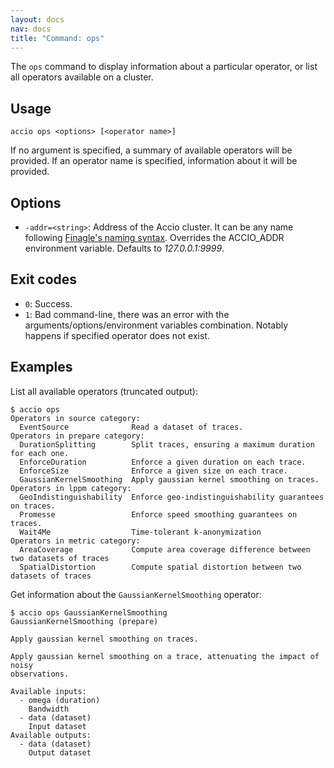 ```yaml
---
layout: docs
nav: docs
title: "Command: ops"
---
```


The `ops` command to display information about a particular operator, or list all operators available on a cluster.

## Usage
```
accio ops <options> [<operator name>]
```

If no argument is specified, a summary of available operators will be provided.
If an operator name is specified, information about it will be provided.

## Options
* `-addr=<string>`: Address of the Accio cluster.
It can be any name following [Finagle's naming syntax](https://twitter.github.io/finagle/guide/Names.html).
Overrides the ACCIO_ADDR environment variable.
Defaults to *127.0.0.1:9999*.

## Exit codes
* `0`: Success.
* `1`: Bad command-line, there was an error with the arguments/options/environment variables combination.
Notably happens if specified operator does not exist.

## Examples
List all available operators (truncated output):

```
$ accio ops
Operators in source category:
  EventSource              Read a dataset of traces.
Operators in prepare category:
  DurationSplitting        Split traces, ensuring a maximum duration for each one.
  EnforceDuration          Enforce a given duration on each trace.
  EnforceSize              Enforce a given size on each trace.
  GaussianKernelSmoothing  Apply gaussian kernel smoothing on traces.
Operators in lppm category:
  GeoIndistinguishability  Enforce geo-indistinguishability guarantees on traces.
  Promesse                 Enforce speed smoothing guarantees on traces.
  Wait4Me                  Time-tolerant k-anonymization
Operators in metric category:
  AreaCoverage             Compute area coverage difference between two datasets of traces
  SpatialDistortion        Compute spatial distortion between two datasets of traces
```

Get information about the `GaussianKernelSmoothing` operator:

```
$ accio ops GaussianKernelSmoothing
GaussianKernelSmoothing (prepare)

Apply gaussian kernel smoothing on traces.

Apply gaussian kernel smoothing on a trace, attenuating the impact of noisy 
observations.

Available inputs:
  - omega (duration)
    Bandwidth
  - data (dataset)
    Input dataset
Available outputs:
  - data (dataset)
    Output dataset
```